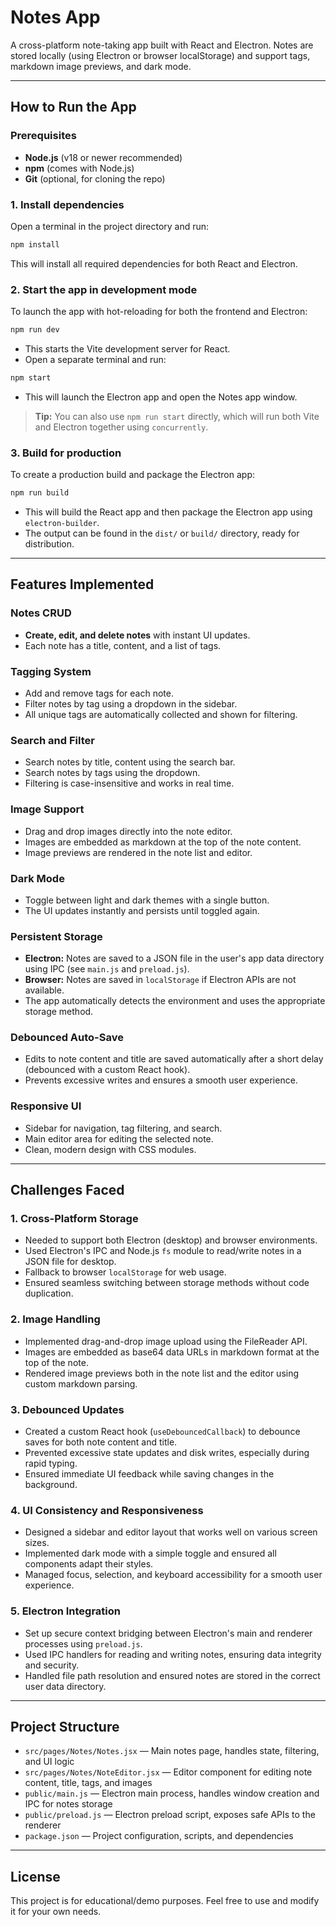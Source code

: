 # Notes App

A cross-platform note-taking app built with React and Electron. Notes are stored locally (using Electron or browser localStorage) and support tags, markdown image previews, and dark mode.

---

## How to Run the App

### Prerequisites
- **Node.js** (v18 or newer recommended)
- **npm** (comes with Node.js)
- **Git** (optional, for cloning the repo)

### 1. Install dependencies
Open a terminal in the project directory and run:
```bash
npm install
```
This will install all required dependencies for both React and Electron.

### 2. Start the app in development mode
To launch the app with hot-reloading for both the frontend and Electron:
```bash
npm run dev
```
- This starts the Vite development server for React.
- Open a separate terminal and run:
```bash
npm start
```
- This will launch the Electron app and open the Notes app window.

> **Tip:** You can also use `npm run start` directly, which will run both Vite and Electron together using `concurrently`.

### 3. Build for production
To create a production build and package the Electron app:
```bash
npm run build
```
- This will build the React app and then package the Electron app using `electron-builder`.
- The output can be found in the `dist/` or `build/` directory, ready for distribution.

---

## Features Implemented

### Notes CRUD
- **Create, edit, and delete notes** with instant UI updates.
- Each note has a title, content, and a list of tags.

### Tagging System
- Add and remove tags for each note.
- Filter notes by tag using a dropdown in the sidebar.
- All unique tags are automatically collected and shown for filtering.

### Search and Filter
- Search notes by title, content using the search bar.
- Search notes by tags using the dropdown.
- Filtering is case-insensitive and works in real time.

### Image Support
- Drag and drop images directly into the note editor.
- Images are embedded as markdown at the top of the note content.
- Image previews are rendered in the note list and editor.

### Dark Mode
- Toggle between light and dark themes with a single button.
- The UI updates instantly and persists until toggled again.

### Persistent Storage
- **Electron:** Notes are saved to a JSON file in the user's app data directory using IPC (see `main.js` and `preload.js`).
- **Browser:** Notes are saved in `localStorage` if Electron APIs are not available.
- The app automatically detects the environment and uses the appropriate storage method.

### Debounced Auto-Save
- Edits to note content and title are saved automatically after a short delay (debounced with a custom React hook).
- Prevents excessive writes and ensures a smooth user experience.

### Responsive UI
- Sidebar for navigation, tag filtering, and search.
- Main editor area for editing the selected note.
- Clean, modern design with CSS modules.

---

## Challenges Faced

### 1. Cross-Platform Storage
- Needed to support both Electron (desktop) and browser environments.
- Used Electron's IPC and Node.js `fs` module to read/write notes in a JSON file for desktop.
- Fallback to browser `localStorage` for web usage.
- Ensured seamless switching between storage methods without code duplication.

### 2. Image Handling
- Implemented drag-and-drop image upload using the FileReader API.
- Images are embedded as base64 data URLs in markdown format at the top of the note.
- Rendered image previews both in the note list and the editor using custom markdown parsing.


### 3. Debounced Updates
- Created a custom React hook (`useDebouncedCallback`) to debounce saves for both note content and title.
- Prevented excessive state updates and disk writes, especially during rapid typing.
- Ensured immediate UI feedback while saving changes in the background.

### 4. UI Consistency and Responsiveness
- Designed a sidebar and editor layout that works well on various screen sizes.
- Implemented dark mode with a simple toggle and ensured all components adapt their styles.
- Managed focus, selection, and keyboard accessibility for a smooth user experience.

### 5. Electron Integration
- Set up secure context bridging between Electron's main and renderer processes using `preload.js`.
- Used IPC handlers for reading and writing notes, ensuring data integrity and security.
- Handled file path resolution and ensured notes are stored in the correct user data directory.

---

## Project Structure

- `src/pages/Notes/Notes.jsx` — Main notes page, handles state, filtering, and UI logic
- `src/pages/Notes/NoteEditor.jsx` — Editor component for editing note content, title, tags, and images
- `public/main.js` — Electron main process, handles window creation and IPC for notes storage
- `public/preload.js` — Electron preload script, exposes safe APIs to the renderer
- `package.json` — Project configuration, scripts, and dependencies

---

## License

This project is for educational/demo purposes. Feel free to use and modify it for your own needs.
